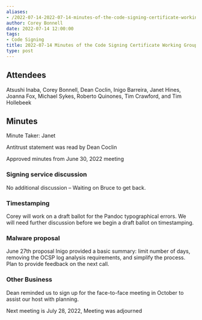 ```yaml
---
aliases:
- /2022-07-14-2022-07-14-minutes-of-the-code-signing-certificate-working-group/
author: Corey Bonnell
date: 2022-07-14 12:00:00
tags:
- Code Signing
title: 2022-07-14 Minutes of the Code Signing Certificate Working Group
type: post
---
```


## Attendees 

Atsushi Inaba, Corey Bonnell, Dean Coclin, Inigo Barreira, Janet Hines, Joanna Fox, Michael Sykes, Roberto Quinones, Tim Crawford, and Tim Hollebeek

## Minutes 

Minute Taker: Janet

Antitrust statement was read by Dean Coclin

Approved minutes from June 30, 2022 meeting

### Signing service discussion 

No additional discussion – Waiting on Bruce to get back.

### Timestamping 

Corey will work on a draft ballot for the Pandoc typographical errors.
We will need further discussion before we begin a draft ballot on timestamping.

### Malware proposal 

June 27th proposal
Inigo provided a basic summary: limit number of days, removing the OCSP log analysis requirements, and simplify the process.
Plan to provide feedback on the next call.

### Other Business 

Dean reminded us to sign up for the face-to-face meeting in October to assist our host with planning.

Next meeting is July 28, 2022, Meeting was adjourned